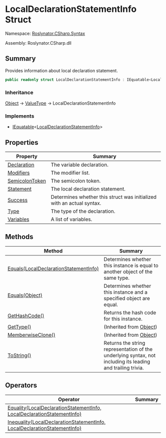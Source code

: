 # LocalDeclarationStatementInfo Struct

Namespace: [Roslynator.CSharp.Syntax](../README.md)

Assembly: Roslynator\.CSharp\.dll

## Summary

Provides information about local declaration statement\.

```csharp
public readonly struct LocalDeclarationStatementInfo : IEquatable<LocalDeclarationStatementInfo>
```

### Inheritance

[Object](https://docs.microsoft.com/en-us/dotnet/api/system.object) &#x2192; [ValueType](https://docs.microsoft.com/en-us/dotnet/api/system.valuetype) &#x2192; LocalDeclarationStatementInfo

### Implements

* [IEquatable](https://docs.microsoft.com/en-us/dotnet/api/system.iequatable-1)\<[LocalDeclarationStatementInfo](./README.md)>

## Properties

| Property | Summary |
| -------- | ------- |
| [Declaration](Declaration/README.md) | The variable declaration\. |
| [Modifiers](Modifiers/README.md) | The modifier list\. |
| [SemicolonToken](SemicolonToken/README.md) | The semicolon token\. |
| [Statement](Statement/README.md) | The local declaration statement\. |
| [Success](Success/README.md) | Determines whether this struct was initialized with an actual syntax\. |
| [Type](Type/README.md) | The type of the declaration\. |
| [Variables](Variables/README.md) | A list of variables\. |

## Methods

| Method | Summary |
| ------ | ------- |
| [Equals(LocalDeclarationStatementInfo)](Equals/README.md) | Determines whether this instance is equal to another object of the same type\. |
| [Equals(Object)](Equals/README.md) | Determines whether this instance and a specified object are equal\. |
| [GetHashCode()](GetHashCode/README.md) | Returns the hash code for this instance\. |
| [GetType()](https://docs.microsoft.com/en-us/dotnet/api/system.object.gettype) |  \(Inherited from [Object](https://docs.microsoft.com/en-us/dotnet/api/system.object)\) |
| [MemberwiseClone()](https://docs.microsoft.com/en-us/dotnet/api/system.object.memberwiseclone) |  \(Inherited from [Object](https://docs.microsoft.com/en-us/dotnet/api/system.object)\) |
| [ToString()](ToString/README.md) | Returns the string representation of the underlying syntax, not including its leading and trailing trivia\. |

## Operators

| Operator | Summary |
| -------- | ------- |
| [Equality(LocalDeclarationStatementInfo, LocalDeclarationStatementInfo)](op_Equality/README.md) | |
| [Inequality(LocalDeclarationStatementInfo, LocalDeclarationStatementInfo)](op_Inequality/README.md) | |

